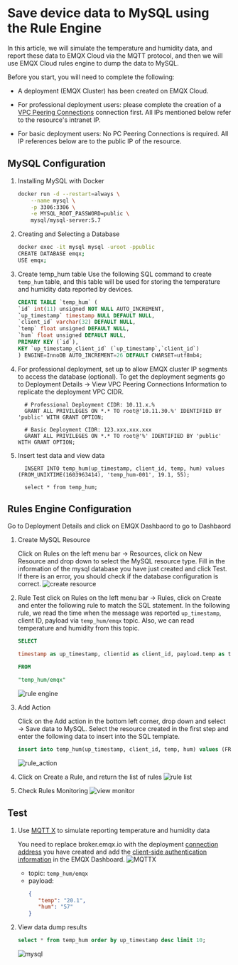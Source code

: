 # Save device data to MySQL using the Rule Engine

In this article, we will simulate the temperature and humidity data, and report these data to EMQX Cloud via the MQTT protocol, and then we will use EMQX Cloud rules engine to dump the data to MySQL.

Before you start, you will need to complete the following:

* A deployment (EMQX Cluster) has been created on EMQX Cloud.

* For professional deployment users: please complete the creation of a [VPC Peering Connections](../deployments/vpc_peering.md) connection first. All IPs mentioned below refer to the resource's intranet IP.

* For basic deployment users: No PC Peering Connections is required. All IP references below are to the public IP of the resource.


## MySQL Configuration

1. Installing MySQL with Docker

   ```bash
   docker run -d --restart=always \
       --name mysql \
       -p 3306:3306 \
       -e MYSQL_ROOT_PASSWORD=public \
       mysql/mysql-server:5.7
   ```
2. Creating and Selecting a Database

   ```bash
   docker exec -it mysql mysql -uroot -ppublic
   CREATE DATABASE emqx;
   USE emqx;
   ```

3. Create temp_hum table
   Use the following SQL command to create `temp_hum` table, and this table will be used for storing the temperature and humidity data reported by devices.

    ```sql
    CREATE TABLE `temp_hum` (
    `id` int(11) unsigned NOT NULL AUTO_INCREMENT,
    `up_timestamp` timestamp NULL DEFAULT NULL,
    `client_id` varchar(32) DEFAULT NULL,
    `temp` float unsigned DEFAULT NULL,
    `hum` float unsigned DEFAULT NULL,
    PRIMARY KEY (`id`),
    KEY `up_timestamp_client_id` (`up_timestamp`,`client_id`)
    ) ENGINE=InnoDB AUTO_INCREMENT=26 DEFAULT CHARSET=utf8mb4;
    ```

4. For professional deployment, set up to allow EMQX cluster IP segments to access the database (optional).
     To get the deployment segments go to Deployment Details → View VPC Peering Connections Information to replicate the deployment VPC CIDR.

     ```mysql
       # Professional Deployment CIDR: 10.11.x.%
       GRANT ALL PRIVILEGES ON *.* TO root@'10.11.30.%' IDENTIFIED BY 'public' WITH GRANT OPTION;
       
       # Basic Deployment CIDR: 123.xxx.xxx.xxx
       GRANT ALL PRIVILEGES ON *.* TO root@'%' IDENTIFIED BY 'public' WITH GRANT OPTION;
     ```

5. Insert test data and view data

   ```mysql
     INSERT INTO temp_hum(up_timestamp, client_id, temp, hum) values (FROM_UNIXTIME(1603963414), 'temp_hum-001', 19.1, 55);
     
     select * from temp_hum;
   ```

   
## Rules Engine Configuration

Go to Deployment Details and click on EMQX Dashbaord to go to Dashbaord

1. Create MySQL Resource

   Click on Rules on the left menu bar → Resources, click on New Resource and drop down to select the MySQL resource type. Fill in the information of the mysql database you have just created and click Test. If there is an error, you should check if the database configuration is correct.
   ![create resource](./_assets/create_mysql_resource.png)
   
2. Rule Test
   click on Rules on the left menu bar → Rules, click on Create and enter the following rule to match the SQL statement. In the following rule, we read the time when the message was reported `up_timestamp`, client ID, payload via `temp_hum/emqx` topic. Also, we can read temperature and humidity from this topic.
   
   ```sql
   SELECT 
   
   timestamp as up_timestamp, clientid as client_id, payload.temp as temp, payload.hum as hum  
   
   FROM  
   
   "temp_hum/emqx"  
   ```
   ![rule engine](./_assets/sql_test.png)
   
3. Add Action

   Click on the Add action in the bottom left corner, drop down and select → Save data to MySQL. Select the resource created in the first step and enter the following data to insert into the SQL template.

   ```sql
   insert into temp_hum(up_timestamp, client_id, temp, hum) values (FROM_UNIXTIME(${up_timestamp}/1000), ${client_id}, ${temp}, ${hum}) 
   ```
   ![rule_action](./_assets/add_mysql_action.png)

4. Click on Create a Rule, and return the list of rules
   ![rule list](./_assets/view_rule_engine.png)


5. Check Rules Monitoring
   ![view monitor](./_assets/view_monitor.png)
   

## Test

1. Use [MQTT X](https://mqttx.app/) to simulate reporting temperature and humidity data

   You need to replace broker.emqx.io with the deployment [connection address](../deployments/view_deployment.md) you have created and add the [client-side authentication information](../deployments/auth.md) in the EMQX Dashboard.
   ![MQTTX](./_assets/mqttx_publish.png)
   - topic: `temp_hum/emqx`
   - payload:
     ```json
     {
        "temp": "20.1",
        "hum": "57"
     }
     ```

2. View data dump results
      ```sql
      select * from temp_hum order by up_timestamp desc limit 10;
      ```
   ![mysql](./_assets/mysql_query_result.png)
